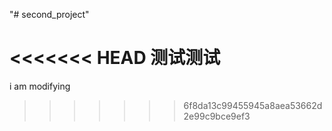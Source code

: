 "# second_project" 


<<<<<<< HEAD
测试测试
=======
i am modifying 
>>>>>>> 6f8da13c99455945a8aea53662d2e99c9bce9ef3
